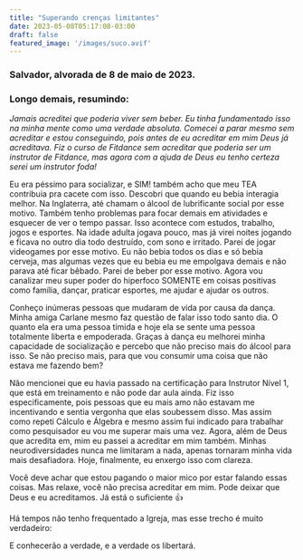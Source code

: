 ```yaml
---
title: "Superando crenças limitantes"
date: 2023-05-08T05:17:08-03:00
draft: false
featured_image: '/images/suco.avif'
---
```

### Salvador, alvorada de 8 de maio de 2023.

### Longo demais, resumindo:

*Jamais acreditei que poderia viver sem beber. Eu tinha fundamentado isso na minha mente como uma verdade absoluta. Comecei a parar mesmo sem acreditar e estou conseguindo, pois antes de eu acreditar em mim Deus já acreditava. Fiz o curso de Fitdance sem acreditar que poderia ser um instrutor de Fitdance, mas agora com a ajuda de Deus eu tenho certeza serei um instrutor foda!*


Eu era péssimo para socializar, e SIM! também acho que meu TEA contribuia pra cacete com isso. Descobri que quando eu bebia interagia melhor. Na Inglaterra, até chamam o álcool de lubrificante social por esse motivo. Também tenho problemas para focar demais em atividades e esquecer de ver o tempo passar. Isso acontece com estudos, trabalho, jogos e esportes. Na idade adulta jogava pouco, mas já virei noites jogando e ficava no outro dia todo destruído, com sono e irritado. Parei de jogar videogames por esse motivo. Eu não bebia todos os dias e só bebia cerveja, mas algumas vezes que eu bebia eu me empolgava demais e não parava até ficar bêbado. Parei de beber por esse motivo. Agora vou canalizar meu super poder do hiperfoco SOMENTE em coisas positivas como família, dançar, praticar esportes, me ajudar e ajudar os outros.

Conheço inúmeras pessoas que mudaram de vida por causa da dança. Minha amiga Carlane mesmo faz questão de falar isso todo santo dia. O quanto ela era uma pessoa tímida e hoje ela se sente uma pessoa totalmente liberta e empoderada. Graças à dança eu melhorei minha capacidade de socialização e percebo que não preciso mais do álcool para isso. Se não preciso mais, para que vou consumir uma coisa que não estava me fazendo bem?

Não mencionei que eu havia passado na certificação para Instrutor Nível 1, que está em treinamento e não pode dar aula ainda. Fiz isso especificamente, pois pessoas que eu mais amo não estavam me incentivando e sentia vergonha que elas soubessem disso. Mas assim como repeti Cálculo e Álgebra e mesmo assim fui indicado para trabalhar como pesquisador eu vou me superar mais uma vez. Agora, além de Deus que acredita em, mim eu passei a acreditar em mim também. Minhas neurodiversidades nunca me limitaram a nada, apenas tornaram minha vida mais desafiadora. Hoje, finalmente, eu enxergo isso com clareza.

Você deve achar que estou pagando o maior mico por estar falando essas coisas. Mas relaxe, você não precisa acreditar em mim. Pode deixar que Deus e eu acreditamos. Já está o suficiente 👍

Há tempos não tenho frequentado a Igreja, mas esse trecho é muito verdadeiro:

E conhecerão a verdade, e a verdade os libertará.



